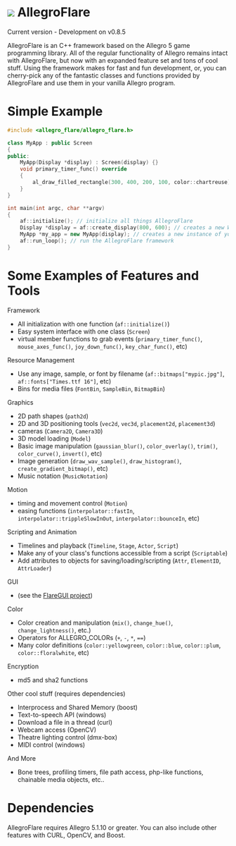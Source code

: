 ![](http://zeoxdesign.com/images/allegro_flare_logo-04.png) AllegroFlare
=============

Current version - Development on v0.8.5


AllegroFlare is an C++ framework based on the Allegro 5 game programming library.  All of the regular functionality of Allegro remains intact with AllegroFlare, but now with an expanded feature set and tons of cool stuff.  Using the framework makes for fast and fun development, or, you can cherry-pick any of the fantastic classes and functions provided by AllegroFlare and use them in your vanilla Allegro program.

Simple Example
============

```cpp
#include <allegro_flare/allegro_flare.h>

class MyApp : public Screen
{
public:
    MyApp(Display *display) : Screen(display) {}
    void primary_timer_func() override
    {
        al_draw_filled_rectangle(300, 400, 200, 100, color::chartreuse);
    }
}

int main(int argc, char **argv)
{
    af::initialize(); // initialize all things AllegroFlare
    Display *display = af::create_display(800, 600); // creates a new Window
    MyApp *my_app = new MyApp(display); // creates a new instance of your app
    af::run_loop(); // run the AllegroFlare framework
}
```


Some Examples of Features and Tools
============

Framework
- All initialization with one function (`af::initialize()`)
- Easy system interface with one class (`Screen`)
- virtual member functions to grab events (`primary_timer_func()`, `mouse_axes_func()`, `joy_down_func()`, `key_char_func()`, etc)

Resource Management
- Use any image, sample, or font by filename (`af::bitmaps["mypic.jpg"]`, `af::fonts["Times.ttf 16"]`, etc)
- Bins for media files (`FontBin`, `SampleBin`, `BitmapBin`)

Graphics
- 2D path shapes (`path2d`)
- 2D and 3D positioning tools (`vec2d`, `vec3d`, `placement2d`, `placement3d`)
- cameras (`Camera2D`, `Camera3D`)
- 3D model loading (`Model`)
- Basic image manipulation (`gaussian_blur()`, `color_overlay()`, `trim()`, `color_curve()`, `invert()`, etc)
- Image generation (`draw_wav_sample()`, `draw_histogram()`, `create_gradient_bitmap()`, etc)
- Music notation (`MusicNotation`)

Motion
- timing and movement control (`Motion`)
- easing functions (`interpolator::fastIn`, `interpolator::trippleSlowInOut`, `interpolator::bounceIn`, etc)

Scripting and Animation
- Timelines and playback (`Timeline`, `Stage`, `Actor`, `Script`)
- Make any of your class's functions accessible from a script (`Scriptable`)
- Add attributes to objects for saving/loading/scripting (`Attr`, `ElementID`, `AttrLoader`)

GUI
- (see the [FlareGUI project](https://github.com/MarkOates/flare_gui))

Color
- Color creation and manipulation (`mix()`, `change_hue()`, `change_lightness()`, etc.)
- Operators for ALLEGRO_COLORs (`+`, `-`, `*`, `==`)
- Many color definitions (`color::yellowgreen`, `color::blue`, `color::plum`, `color::floralwhite`, etc)

Encryption
- md5 and sha2 functions

Other cool stuff (requires dependencies)
- Interprocess and Shared Memory (boost)
- Text-to-speech API (windows)
- Download a file in a thread (curl)
- Webcam access (OpenCV)
- Theatre lighting control (dmx-box)
- MIDI control (windows)

And More
- Bone trees, profiling timers, file path access, php-like functions, chainable media objects, etc..

Dependencies
============

AllegroFlare requires Allegro 5.1.10 or greater.  You can also include other features with CURL, OpenCV, and Boost.
